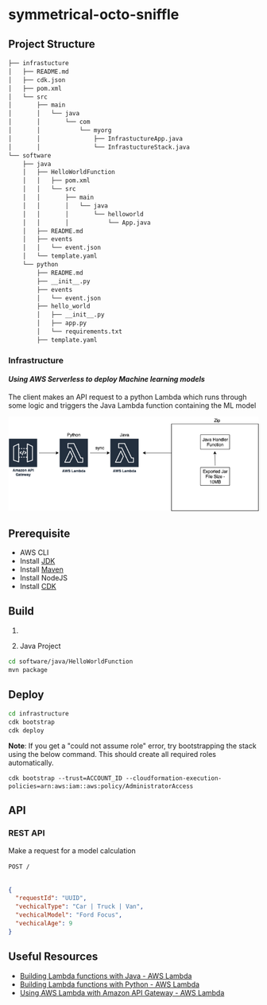 # symmetrical-octo-sniffle

## Project Structure

```bash
├── infrastucture
│   ├── README.md
│   ├── cdk.json
│   ├── pom.xml
│   └── src
│       ├── main
│       │   └── java
│       │       └── com
│       │           └── myorg
│       │               ├── InfrastuctureApp.java
│       │               └── InfrastuctureStack.java
└── software
    ├── java
    │   ├── HelloWorldFunction
    │   │   ├── pom.xml
    │   │   └── src
    │   │       ├── main
    │   │       │   └── java
    │   │       │       └── helloworld
    │   │       │           └── App.java
    │   ├── README.md
    │   ├── events
    │   │   └── event.json
    │   └── template.yaml
    └── python
        ├── README.md
        ├── __init__.py
        ├── events
        │   └── event.json
        ├── hello_world
        │   ├── __init__.py
        │   ├── app.py
        │   └── requirements.txt
        ├── template.yaml

```

### Infrastructure
<h4><i>Using AWS Serverless to deploy Machine learning models</i></h4>

The client makes an API request to a python Lambda which runs through some logic and triggers the Java Lambda function containing the ML model

![Infrastructure](infrastructure.png)

## Prerequisite
* AWS CLI
* Install [JDK](https://www.oracle.com/java/technologies/downloads/)
* Install [Maven](https://maven.apache.org/install.html)
* Install NodeJS
* Install [CDK](https://docs.aws.amazon.com/cdk/latest/guide/getting_started.html#getting_started_install)

## Build

1. 

2. Java Project

```bash
cd software/java/HelloWorldFunction
mvn package
```

## Deploy

```bash
cd infrastructure
cdk bootstrap
cdk deploy
```
<b>Note</b>:
If you get a "could not assume role" error, try bootstrapping the stack using the below command. This should create all required roles automatically. 

```
cdk bootstrap --trust=ACCOUNT_ID --cloudformation-execution-policies=arn:aws:iam::aws:policy/AdministratorAccess 
```


## API

### REST API 

Make a request for a model calculation

`POST /`

```json

{
  "requestId": "UUID",
  "vechicalType": "Car | Truck | Van",
  "vechicalModel": "Ford Focus",
  "vechicalAge": 9
}

```
## Useful Resources
* [Building Lambda functions with Java - AWS Lambda](https://docs.aws.amazon.com/lambda/latest/dg/lambda-java.html)
* [Building Lambda functions with Python - AWS Lambda](https://docs.aws.amazon.com/lambda/latest/dg/lambda-python.html)
* [Using AWS Lambda with Amazon API Gateway - AWS Lambda](https://docs.aws.amazon.com/lambda/latest/dg/services-apigateway.html)